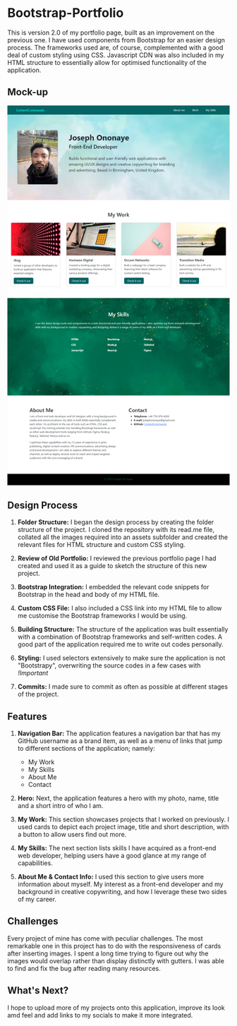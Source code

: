 # Bootstrap-Portfolio
This is version 2.0 of my portfolio page, built as an improvement on the previous one.
I have used components from Bootstrap for an easier design process. The frameworks used are, of course, 
complemented with a good deal of custom styling using CSS. Javascript CDN was also included 
in my HTML structure to essentially allow for optimised functionality of the application.

## Mock-up
![Alt text](screencapture-127-0-0-1-5501-index-html-2023-09-14-01_25_44.png)

## Design Process
1. **Folder Structure:** I began the design process by creating the folder structure of the project. I cloned the repository with its read.me file, collated all the images required into an assets subfolder and created the relevant files for HTML structure and custom CSS styling.

2. **Review of Old Portfolio:** I reviewed the previous portfolio page I had created and used it as a guide to sketch the structure of this new project.

3. **Bootstrap Integration:** I embedded the relevant code snippets for Bootstrap in the head and body of my HTML file.

4. **Custom CSS File:** I also included a CSS link into my HTML file to allow me customise the Bootstrap frameworks I would be using.

5. **Building Structure:** The structure of the application was built essentially with a combination of Bootstrap frameworks and self-written codes. A good part of the application required me to write out codes personally.

6. **Styling:** I used selectors extensively to make sure the application is not "Bootstrapy", overwriting the source codes in a few cases with *!Important*

7. **Commits:** I made sure to commit as often as possible at different stages of the project.

## Features
1. **Navigation Bar:** The application features a navigation bar that has my GitHub username as a brand item, as well as a menu of links that jump to different sections of the application; namely:
    *   My Work
    *   My Skills
    *   About Me
    *   Contact

2. **Hero:** Next, the application features a hero with my photo, name, title and a short intro of who I am.

3. **My Work:** This section showcases projects that I worked on previously. I used cards to depict each project image, title and short description, with a button to allow users find out more.

4. **My Skills:** The next section lists skills I have acquired as a front-end web developer, helping users have a good glance at my range of capabilities.

5. **About Me & Contact Info:** I used this section to give users more information about myself. My interest as a front-end developer and my background in creative copywriting, and how I leverage these two sides of my career.

## Challenges
Every project of mine has come with peculiar challenges. The most remarkable one in this project has to do with the responsiveness of cards after inserting images. I spent a long time trying to figure out why the images would overlap rather than display distinctly with gutters. I was able to find and fix the bug after reading many resources.

## What's Next?
I hope to upload more of my projects onto this application, improve its look amd feel and add links to my socials to make it more integrated.






